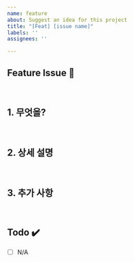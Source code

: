 ```yaml
---
name: feature
about: Suggest an idea for this project
title: "[Feat] [issue name]"
labels: ''
assignees: ''

---
```


## Feature Issue 📌
<!-- 해야하는 일과 이 일을 해야하는 이유를 적어주세요 -->

<br>

## 1. 무엇을?

<br>

## 2. 상세 설명

<br>

## 3. 추가 사항

<br>

## Todo ✔️

- [ ]  N/A

